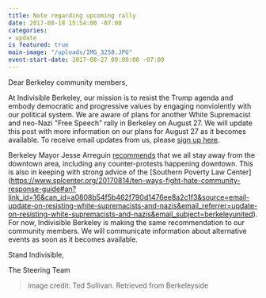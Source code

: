 ```yaml
---
title: Note regarding upcoming rally
date: 2017-08-18 15:54:00 -07:00
categories:
- update
is featured: true
main-image: "/uploads/IMG_3258.JPG"
event-start-date: 2017-08-27 00:00:00 -07:00
---
```


Dear Berkeley community members,

At Indivisible Berkeley, our mission is to resist the Trump agenda and embody democratic and progressive values by engaging nonviolently with our political system. We are aware of plans for another White Supremacist and neo-Nazi "Free Speech" rally in Berkeley on August 27. We will update this post with more information on our plans for August 27 as it becomes available. To receive email updates from us, please [sign up here](https://www.indivisibleberkeley.org/join.html).

Berkeley Mayor Jesse Arreguin [recommends](https://www.jessearreguin.com/blog-1/2017/8/18/how-do-we-act-in-the-face-of-bigotry-bzl6p) that we all stay away from the downtown area, including any counter-protests happening downtown. This is also in keeping with strong advice of the [Southern Poverty Law Center] (https://www.splcenter.org/20170814/ten-ways-fight-hate-community-response-guide#an?link_id=16&can_id=a0808b54f5b462f790d1476ee8a2c1f3&source=email-update-on-resisting-white-supremacists-and-nazis&email_referrer=update-on-resisting-white-supremacists-and-nazis&email_subject=berkeleyunited). For now, Indivisible Berkeley is making the same recommendation to our community members. We will communicate information about alternative events as soon as it becomes available.

Stand Indivisible,

The Steering Team

> image credit: Ted Sullivan. Retrieved from Berkeleyside